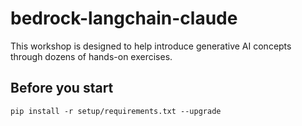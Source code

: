 # bedrock-langchain-claude
This workshop is designed to help introduce generative AI concepts through dozens of hands-on exercises.

## Before you start 

```
pip install -r setup/requirements.txt --upgrade
```
